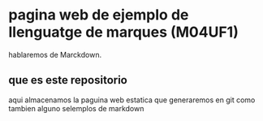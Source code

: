 # pagina web de ejemplo de llenguatge de marques (M04UF1)

hablaremos de Marckdown. 


## que es este repositorio

aqui almacenamos la paguina web estatica que generaremos en git como tambien alguno selemplos de markdown

